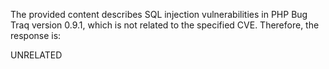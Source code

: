 The provided content describes SQL injection vulnerabilities in PHP Bug Traq version 0.9.1, which is not related to the specified CVE. Therefore, the response is:

UNRELATED